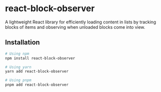 # react-block-observer

A lightweight React library for efficiently loading content in lists by tracking blocks of items and observing when unloaded blocks come into view.

## Installation

```bash
# Using npm
npm install react-block-observer

# Using yarn
yarn add react-block-observer

# Using pnpm
pnpm add react-block-observer
```
